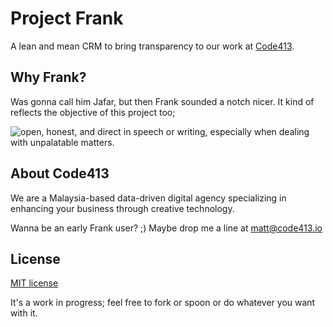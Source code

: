 # Project Frank
A lean and mean CRM to bring transparency to our work at [Code413](https://www.code413.io). 

## Why Frank?
Was gonna call him Jafar, but then Frank sounded a notch nicer. It kind of reflects the objective of this project too;

![open, honest, and direct in speech or writing, especially when dealing with unpalatable matters.](https://www.code413.io/img/frank.png)


## About Code413
We are a Malaysia-based data-driven digital agency specializing in enhancing your business through creative technology. 

Wanna be an early Frank user? ;)
Maybe drop me a line at [matt@code413.io](mailto:matt@code413.io)



## License
[MIT license](http://opensource.org/licenses/MIT)

It's a work in progress; feel free to fork or spoon or do whatever you want with it.